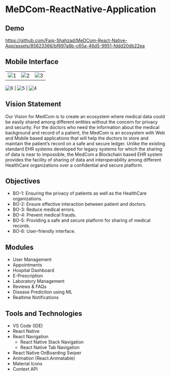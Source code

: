 # MeDCom-ReactNative-Application


## Demo
https://github.com/Faiq-Shahzad/MeDCom-React-Native-App/assets/85623366/bf697a8b-c65a-46d5-9951-fddd20db22ea

## Mobile Interface
| | | |
|:-------------------------:|:-------------------------:|:-------------------------:|
![1](https://github.com/Faiq-Shahzad/MeDCom-React-Native-App/assets/85623366/7d319d6b-77fd-4546-bc55-a8abcab066c3) | ![2](https://github.com/Faiq-Shahzad/MeDCom-React-Native-App/assets/85623366/b678683e-39f8-478d-abb6-f860de6c93ca) | ![3](https://github.com/Faiq-Shahzad/MeDCom-React-Native-App/assets/85623366/3c817888-8e55-4cf9-82bb-572484204c0f)

![6](https://github.com/Faiq-Shahzad/MeDCom-React-Native-App/assets/85623366/4516ae20-d29f-46f7-8e0c-b0f615f3e971) | ![5](https://github.com/Faiq-Shahzad/MeDCom-React-Native-App/assets/85623366/4e022eb3-2634-4838-b13d-f510f5572764) | ![4](https://github.com/Faiq-Shahzad/MeDCom-React-Native-App/assets/85623366/928b35fb-cc31-40fd-95b0-1a73a2d8bbf8)

## Vision Statement
Our Vision for MedCom is to create an ecosystem where medical data could be easily shared
among different entities without the concern for privacy and security. For the doctors who need
the information about the medical background and record of a patient, the MedCom is an
ecosystem with Web and Mobile based applications that will help the doctors to store and
maintain the patient’s record on a safe and secure ledger. Unlike the existing standard EHR
systems developed for legacy systems for which the sharing of data is near to impossible, the
MedCom a Blockchain based EHR system provides the facility of sharing of data and
interoperability among different HealthCare organizations over a confidential and secure
platform.

## Objectives
- BO-1: Ensuring the privacy of patients as well as the HealthCare organizations.
- BO-2: Ensure effective interaction between patient and doctors.
- BO-3: Reduce medical errors.
- BO-4: Prevent medical frauds.
- BO-5: Providing a safe and secure platform for sharing of medical records.
- BO-6: User-friendly interface.

## Modules
- User Management
- Appointments
- Hospital Dashboard
- E-Prescription
- Laboratory Management
- Reviews & FAQs
- Disease Prediction using ML
- Realtime Notifications


## Tools and Technologies

<ul>
  <li>VS Code (IDE)</li>
  <li>React Native</li>
  <li>React Navigation
    <ul>
      <li>React Native Stack Navigation</li>
      <li>React Native Tab Navigation</li>
    </ul>
  </li> 
  <li>React Native OnBoarding Swiper</li>
  <li>Animation (React.Animatable)</li>
  <li>Material Icons</li>
  <li>Context API</li>
</ul>


